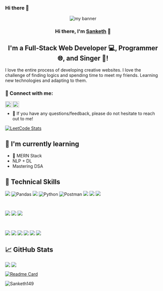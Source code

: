 ### Hi there 👋

<!--
**Sanketh149/Sanketh149** is a ✨ _special_ ✨ repository because its `README.md` (this file) appears on your GitHub profile.

Here are some ideas to get you started:

- 🔭 I’m currently working on ...
- 🌱 I’m currently learning ...
- 👯 I’m looking to collaborate on ...
- 🤔 I’m looking for help with ...
- 💬 Ask me about ...
- 📫 How to reach me: ...
- 😄 Pronouns: ...
- ⚡ Fun fact: ...
-->
<p align="center">

<img src="https://user-images.githubusercontent.com/89764074/152376257-3a7aa6e9-8b84-4c1d-a999-698e9fe331ef.png" alt="my banner">

</p>

<h3 align="center">
Hi there, I'm <a href="https://sanketh-portfolio.netlify.app/" target="_blank" rel="noreferrer">Sanketh</a> 👋
</h3>

<h2 align="center">
I'm a Full-Stack Web Developer 💻, Programmer 🌐, and Singer 🎤!
</h2>

I love the entire process of developing creative websites. I love the challenge of finding logics and spending time to meet my friends. Learning new technologies and adapting to them.

### 🤝 Connect with me:

<a href="https://www.linkedin.com/in/kistappagari-sanketh-kumar-3b5676216/"><img align="left" src="https://raw.githubusercontent.com/yushi1007/yushi1007/main/images/linkedin.svg" alt="Sanketh | LinkedIn" width="21px"/></a>
<a href="https://www.instagram.com/sanketh_kumar_123/?utm_medium=copy_link"><img align="left" src="https://raw.githubusercontent.com/yushi1007/yushi1007/main/images/instagram.svg" alt="Sanketh | Instagram" width="21px"/></a>
</br>

- 💬 If you have any questions/feedback, please do not hesitate to reach out to me!

[![LeetCode Stats](https://leetcard.jacoblin.cool/lc4ever?theme=dark&font=Fauna%20One&ext=contest)](https://leetcode.com/lc4ever/)

## 🌱 I'm currently learning

- 📱 MERN Stack
- NLP + DL
- Mastering DSA

## 💼 Technical Skills

![](https://img.shields.io/badge/Code-React-informational?style=flat&logo=react&color=61DAFB)
![Pandas](https://img.shields.io/badge/pandas-%23150458.svg?style=for-the-badge&logo=pandas&logoColor=white)
![](https://img.shields.io/badge/Code-JavaScript-informational?style=flat&logo=JavaScript&color=F7DF1E)
![Python](https://img.shields.io/badge/python-3670A0?style=for-the-badge&logo=python&logoColor=ffdd54)
![Postman](https://img.shields.io/badge/Postman-FF6C37?style=for-the-badge&logo=postman&logoColor=white)
![](https://img.shields.io/badge/Code-HTML5-informational?style=flat&logo=HTML5&color=E34F26)
![](https://img.shields.io/badge/Code-PostgreSQL-informational?style=flat&logo=PostgreSQL&color=336791)
![](https://img.shields.io/badge/Code-SQLite-informational?style=flat&logo=SQLite&color=003B57)

</br>

![](https://img.shields.io/badge/Style-Bootstrap-informational?style=flat&logo=Bootstrap&color=7952B3)
![](https://img.shields.io/badge/Style-CSS3-informational?style=flat&logo=CSS3&color=1572B6)
![](https://img.shields.io/badge/Style-styled--components-informational?style=flat&logo=styled-components&color=DB7093)

</br>

![](https://img.shields.io/badge/Tools-Figma-informational?style=flat&logo=Figma&color=F24E1E)
![](https://img.shields.io/badge/Tools-NPM-informational?style=flat&logo=NPM&color=CB3837)
![](https://img.shields.io/badge/Tools-Heroku-informational?style=flat&logo=Heroku&color=430098)
![](https://img.shields.io/badge/Tools-Netlify-informational?style=flat&logo=netlify&color=00C7B7)
![](https://img.shields.io/badge/Tools-Git-informational?style=flat&logo=Git&color=F05032)
![](https://img.shields.io/badge/Tools-GitHub-informational?style=flat&logo=GitHub&color=181717)

## 📈 GitHub Stats

<img align="center" src="https://github-readme-stats.vercel.app/api?username=Sanketh149&theme=synthwave&show_icons=true" />
<img align="center" src="https://github-readme-stats.vercel.app/api/top-langs/?username=Sanketh149&layout=compact&show_icons=true" />

[![Readme Card](https://github-readme-stats.vercel.app/api/pin/?username=Sanketh149&show_owner=true&repo=personalwebie)](https://github.com/Sanketh149/personalwebie)

<p align="left"> <img src="https://komarev.com/ghpvc/?username=Sanketh149&label=Profile%20views&color=980eb4&style=plastic" alt="Sanketh149" /> </p>
